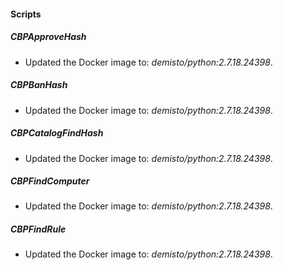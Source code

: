 
#### Scripts
##### CBPApproveHash
- Updated the Docker image to: *demisto/python:2.7.18.24398*.
##### CBPBanHash
- Updated the Docker image to: *demisto/python:2.7.18.24398*.
##### CBPCatalogFindHash
- Updated the Docker image to: *demisto/python:2.7.18.24398*.
##### CBPFindComputer
- Updated the Docker image to: *demisto/python:2.7.18.24398*.
##### CBPFindRule
- Updated the Docker image to: *demisto/python:2.7.18.24398*.